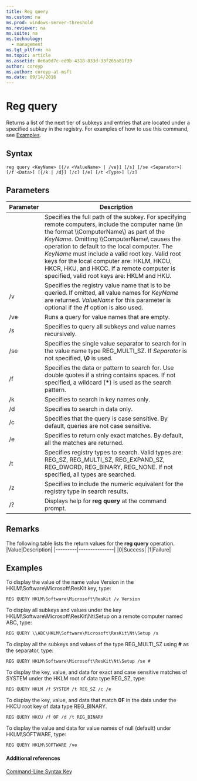 ```yaml
---
title: Reg query
ms.custom: na
ms.prod: windows-server-threshold
ms.reviewer: na
ms.suite: na
ms.technology: 
  - management
ms.tgt_pltfrm: na
ms.topic: article
ms.assetid: 0e6a0d7c-ed9b-4318-833d-33f265a81f39
author: coreyp
ms.author: coreyp-at-msft
ms.date: 09/14/2016
---
```

# Reg query
Returns a list of the next tier of subkeys and entries that are located under a specified subkey in the registry.
For examples of how to use this command, see [Examples](#BKMK_examples).
## Syntax
```
reg query <KeyName> [{/v <ValueName> | /ve}] [/s] [/se <Separator>] [/f <Data>] [{/k | /d}] [/c] [/e] [/t <Type>] [/z]
```
## Parameters
|Parameter|Description|
|-------------|---------------|
|<KeyName>|Specifies the full path of the subkey. For specifying remote computers, include the computer name (in the format \\\ComputerName\\) as part of the *KeyName*. Omitting \\\ComputerName\ causes the operation to default to the local computer. The *KeyName* must include a valid root key. Valid root keys for the local computer are: HKLM, HKCU, HKCR, HKU, and HKCC. If a remote computer is specified, valid root keys are: HKLM and HKU.|
|/v <ValueName>|Specifies the registry value name that is to be queried. If omitted, all value names for *KeyName* are returned. *ValueName* for this parameter is optional if the **/f** option is also used.|
|/ve|Runs a query for value names that are empty.|
|/s|Specifies to query all subkeys and value names recursively.|
|/se <Separator>|Specifies the single value separator to search for in the value name type REG_MULTI_SZ. If *Separator* is not specified, **\0** is used.|
|/f <Data>|Specifies the data or pattern to search for. Use double quotes if a string contains spaces. If not specified, a wildcard (**\***) is used as the search pattern.|
|/k|Specifies to search in key names only.|
|/d|Specifies to search in data only.|
|/c|Specifies that the query is case sensitive. By default, queries are not case sensitive.|
|/e|Specifies to return only exact matches. By default, all the matches are returned.|
|/t <Type>|Specifies registry types to search. Valid types are: REG_SZ, REG_MULTI_SZ, REG_EXPAND_SZ, REG_DWORD, REG_BINARY, REG_NONE. If not specified, all types are searched.|
|/z|Specifies to include the numeric equivalent for the registry type in search results.|
|/?|Displays help for **reg query** at the command prompt.|
## Remarks <optional section>
The following table lists the return values for the **reg query** operation.
|Value|Description|
|---------|---------------|
|0|Success|
|1|Failure|
## <a name="BKMK_examples"></a>Examples
To display the value of the name value Version in the HKLM\Software\Microsoft\ResKit key, type:
```
REG QUERY HKLM\Software\Microsoft\ResKit /v Version
```
To display all subkeys and values under the key HKLM\Software\Microsoft\ResKit\Nt\Setup on a remote computer named ABC, type:
```
REG QUERY \\ABC\HKLM\Software\Microsoft\ResKit\Nt\Setup /s
```
To display all the subkeys and values of the type REG_MULTI_SZ using **#** as the separator, type:
```
REG QUERY HKLM\Software\Microsoft\ResKit\Nt\Setup /se #
```
To display the key, value, and data for exact and case sensitive matches of SYSTEM under the HKLM root of data type REG_SZ, type:
```
REG QUERY HKLM /f SYSTEM /t REG_SZ /c /e
```
To display the key, value, and data that match **0F** in the data under the HKCU root key of data type REG_BINARY.
```
REG QUERY HKCU /f 0F /d /t REG_BINARY
```
To display the value and data for value names of null (default) under HKLM\SOFTWARE, type:
```
REG QUERY HKLM\SOFTWARE /ve
```
#### Additional references
[Command-Line Syntax Key](Command-Line-Syntax-Key.md)
